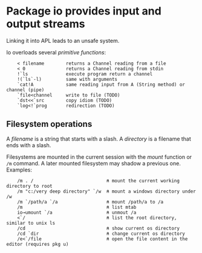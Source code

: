 # Package io provides input and output streams

Linking it into APL leads to an unsafe system.

Io overloads several *primitive functions*:
```
	< filename        returns a Channel reading from a file
	< 0               returns a Channel reading from stdin
	!`ls              execute program return a channel
	!(`ls`-l)         same with arguments
	`cat!A            same reading input from A (String method) or channel (pipe)
	`file<channel     write to file (TODO)
	`dst<<`src        copy idiom (TODO)
	`log<!`prog       redirection (TODO)
```

## Filesystem operations

A *filename* is a string that starts with a slash.
A *directory* is a filename that ends with a slash.

Filesystems are mounted in the current session with the *mount* function or `/m` command.
A later mounted filesystem may shadow a previous one.
Examples:
```
	/m . /                           ⍝ mount the current working directory to root
	/m "c:/very deep directory" `/w  ⍝ mount a windows directory under /w
	/m `/path/a `/a                  ⍝ mount /path/a to /a
	/m                               ⍝ list mtab
	io→umount `/a                    ⍝ unmout /a
	<`/                              ⍝ list the root directory, similar to unix ls
	/cd                              ⍝ show current os directory
	/cd `dir                         ⍝ change current os directory
	/e<`/file                        ⍝ open the file content in the editor (requires pkg u)
```
